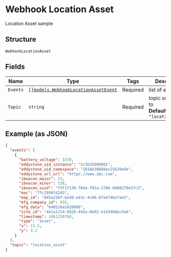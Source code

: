 
# Webhook Location Asset

Location Asset sample

## Structure

`WebhookLocationAsset`

## Fields

| Name | Type | Tags | Description |
|  --- | --- | --- | --- |
| `Events` | [`[]models.WebhookLocationAssetEvent`](../../doc/models/webhook-location-asset-event.md) | Required | list of events |
| `Topic` | `string` | Required | topic subscribed to<br>**Default**: `"location_asset"` |

## Example (as JSON)

```json
{
  "events": [
    {
      "battery_voltage": 3370,
      "eddystone_uid_instance": "5c5b35000001",
      "eddystone_uid_namespace": "2818e3868dec25629ede",
      "eddystone_url_url": "https://www.abc.com",
      "ibeacon_major": 13,
      "ibeacon_minor": 138,
      "ibeacon_uuid": "f3f17139-704a-f03a-2786-0400279e37c3",
      "mac": "7fc2936fd243",
      "map_id": "845a23bf-bed9-e43c-4c86-6fa474be7ae5",
      "mfg_company_id": 935,
      "mfg_data": "648520a1020000",
      "site_id": "441a1214-6928-442a-8e92-e1d34b8ec6a6",
      "timestamp": 1461220784,
      "type": "asset",
      "x": 13.5,
      "y": 3.2
    }
  ],
  "topic": "location_asset"
}
```

